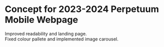 # Concept for 2023-2024 Perpetuum Mobile Webpage
Improved readability and landing page.  
Fixed colour pallete and implemented image carousel.  
